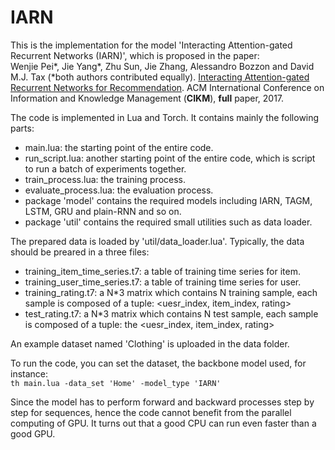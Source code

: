 # IARN
This is the implementation for the model 'Interacting Attention-gated Recurrent Networks (IARN)', which is proposed in the paper:   
Wenjie Pei\*, Jie Yang\*, Zhu Sun, Jie Zhang, Alessandro Bozzon and David M.J. Tax (\*both authors contributed equally).
[Interacting Attention-gated Recurrent Networks for Recommendation](https://dl.acm.org/citation.cfm?id=3133005).
ACM International Conference on Information and Knowledge Management (__CIKM__), __full__ paper, 2017.

The code is implemented in Lua and Torch. It contains mainly the following parts:  
* main.lua:   the starting point of the entire code. 
* run_script.lua: another starting point of the entire code, which is script to run a batch of experiments together.
* train_process.lua: the training process.
* evaluate_process.lua: the evaluation process. 
* package 'model' contains the required models including IARN, TAGM, LSTM, GRU and plain-RNN and so on. 
* package 'util' contains the required small utilities such as data loader. 


The prepared data is loaded by 'util/data_loader.lua'. Typically, the data should be preared in a three files:
* training_item_time_series.t7: a table of training time series for item.
* training_user_time_series.t7: a table of training time series for user.
* training_rating.t7: a N*3 matrix which contains N training sample, each sample is composed of a tuple: <uesr_index, item_index, rating>
* test_rating.t7: a N*3 matrix which contains N test sample, each sample is composed of a tuple: the <uesr_index, item_index, rating>

An example dataset named 'Clothing' is uploaded in the data folder. 

To run the code, you can set the dataset, the backbone model used, for instance:  
``` th main.lua -data_set 'Home' -model_type 'IARN' ```

Since the model has to perform forward and backward processes step by step for sequences, hence the code cannot benefit from the parallel computing of GPU. It turns out that a good CPU can run even faster than a good GPU. 
